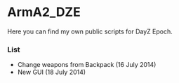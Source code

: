 ArmA2_DZE
=========

Here you can find my own public scripts for DayZ Epoch.

### List
* Change weapons from Backpack (16 July 2014)
* New GUI (18 July 2014)